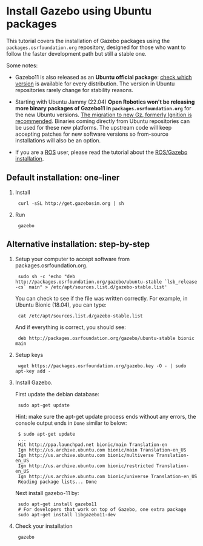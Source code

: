 # Install Gazebo using Ubuntu packages

This tutorial covers the installation of Gazebo packages using the
`packages.osrfoundation.org` repository, designed for those who want to follow the
faster development path but still a stable one.

Some notes:

  * Gazebo11 is also released as an **Ubuntu official package**:
    [check which version](https://packages.ubuntu.com/search?suite=all&section=all&arch=any&keywords=gazebo&searchon=sourcenames)
    is available for every distribution. The version in Ubuntu repositories
    rarely change for stability reasons.

  * Starting with Ubuntu Jammy (22.04) **Open Robotics won't be
    releasing more binary packages of Gazebo11 in `packages.osrfoundation.org`**
    for the new Ubuntu versions. [The migration to new Gz, formerly Ignition is recommended](https://community.gazebosim.org/t/a-new-era-for-gazebo/1356).
    Binaries coming directly from Ubuntu repositories can be used for these
    new platforms. The upstream code will keep accepting patches for new
    software versions so from-source installations will also be an option.

  * If you are a [ROS](http://ros.org) user, please read the tutorial about the
    [ROS/Gazebo installation](http://gazebosim.org/tutorials?tut=ros_wrapper_versions&cat=connect_ros).

## Default installation: one-liner

1. Install

        curl -sSL http://get.gazebosim.org | sh

2. Run

        gazebo

## Alternative installation: step-by-step

1. Setup your computer to accept software from packages.osrfoundation.org.

        sudo sh -c 'echo "deb http://packages.osrfoundation.org/gazebo/ubuntu-stable `lsb_release -cs` main" > /etc/apt/sources.list.d/gazebo-stable.list'

    You can check to see if the file was written correctly. For example, in Ubuntu Bionic (18.04), you can type:

        cat /etc/apt/sources.list.d/gazebo-stable.list

    And if everything is correct, you should see:

        deb http://packages.osrfoundation.org/gazebo/ubuntu-stable bionic main

1. Setup keys

        wget https://packages.osrfoundation.org/gazebo.key -O - | sudo apt-key add -

1. Install Gazebo.

    First update the debian database:

        sudo apt-get update

    Hint: make sure the apt-get update process ends without any errors, the console output ends in `Done` similar to below:

        $ sudo apt-get update
        ...
        Hit http://ppa.launchpad.net bionic/main Translation-en
        Ign http://us.archive.ubuntu.com bionic/main Translation-en_US
        Ign http://us.archive.ubuntu.com bionic/multiverse Translation-en_US
        Ign http://us.archive.ubuntu.com bionic/restricted Translation-en_US
        Ign http://us.archive.ubuntu.com bionic/universe Translation-en_US
        Reading package lists... Done

    Next install gazebo-11 by:

        sudo apt-get install gazebo11
        # For developers that work on top of Gazebo, one extra package
        sudo apt-get install libgazebo11-dev

1. Check your installation

        gazebo
